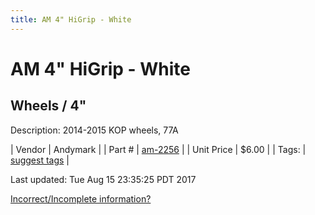 ```yaml
---
title: AM 4" HiGrip - White
---
```


# AM 4" HiGrip - White
## Wheels / 4"
Description: 	2014-2015 KOP wheels, 77A 

| Vendor | Andymark | 
| Part # | [am-2256](http://www.andymark.com/product-p/am-2256.htm) | 
| Unit Price | $6.00 | 
| Tags: | [suggest tags](https://docs.google.com/forms/d/e/1FAIpQLSeWyY8v3RgOty-MyWmh9U0iivNYN_molChYyS-0U-o-kOAv_g/viewform) | 

Last updated: Tue Aug 15 23:35:25 PDT 2017

 [Incorrect/Incomplete information?](https://docs.google.com/forms/d/e/1FAIpQLSeWyY8v3RgOty-MyWmh9U0iivNYN_molChYyS-0U-o-kOAv_g/viewform)